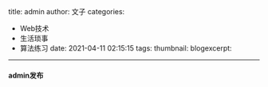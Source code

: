 title: admin
author: 文子
categories:
  - Web技术
  - 生活琐事
  - 算法练习
date: 2021-04-11 02:15:15
tags:
thumbnail:
blogexcerpt:
---
#### admin发布